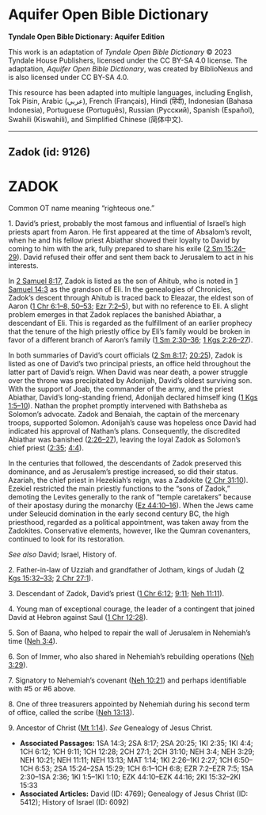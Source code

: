 # Aquifer Open Bible Dictionary

**Tyndale Open Bible Dictionary: Aquifer Edition**

This work is an adaptation of *Tyndale Open Bible Dictionary* © 2023 Tyndale House Publishers, licensed under the CC BY\-SA 4\.0 license. The adaptation, *Aquifer Open Bible Dictionary*, was created by BiblioNexus and is also licensed under CC BY\-SA 4\.0\.

This resource has been adapted into multiple languages, including English, Tok Pisin, Arabic (عربي), French (Français), Hindi (हिंदी), Indonesian (Bahasa Indonesia), Portuguese (Português), Russian (Русский), Spanish (Español), Swahili (Kiswahili), and Simplified Chinese (简体中文).



--------------------------------

## Zadok (id: 9126)

ZADOK
=====

Common OT name meaning “righteous one.”

1\. David’s priest, probably the most famous and influential of Israel’s high priests apart from Aaron. He first appeared at the time of Absalom’s revolt, when he and his fellow priest Abiathar showed their loyalty to David by coming to him with the ark, fully prepared to share his exile ([2 Sm 15:24–29](https://ref.ly/2Sam15:24-2Sam15:29)). David refused their offer and sent them back to Jerusalem to act in his interests.

In [2 Samuel 8:17](https://ref.ly/2Sam8:17), Zadok is listed as the son of Ahitub, who is noted in [1 Samuel 14:3](https://ref.ly/1Sam14:3) as the grandson of Eli. In the genealogies of Chronicles, Zadok’s descent through Ahitub is traced back to Eleazar, the eldest son of Aaron ([1 Chr 6:1–8, 50–53](https://ref.ly/1Chr6:1-1Chr6:8,1Chr6:50-1Chr6:53); [Ezr 7:2–5](https://ref.ly/Ezra7:2-Ezra7:5)), but with no reference to Eli. A slight problem emerges in that Zadok replaces the banished Abiathar, a descendant of Eli. This is regarded as the fulfillment of an earlier prophecy that the tenure of the high priestly office by Eli’s family would be broken in favor of a different branch of Aaron’s family ([1 Sm 2:30–36](https://ref.ly/1Sam2:30-1Sam2:36); [1 Kgs 2:26–27](https://ref.ly/1Kgs2:26-1Kgs2:27)).

In both summaries of David’s court officials ([2 Sm 8:17](https://ref.ly/2Sam8:17); [20:25](https://ref.ly/2Sam20:25)), Zadok is listed as one of David’s two principal priests, an office held throughout the latter part of David’s reign. When David was near death, a power struggle over the throne was precipitated by Adonijah, David’s oldest surviving son. With the support of Joab, the commander of the army, and the priest Abiathar, David’s long\-standing friend, Adonijah declared himself king ([1 Kgs 1:5–10](https://ref.ly/1Kgs1:5-1Kgs1:10)). Nathan the prophet promptly intervened with Bathsheba as Solomon’s advocate. Zadok and Benaiah, the captain of the mercenary troops, supported Solomon. Adonijah’s cause was hopeless once David had indicated his approval of Nathan’s plans. Consequently, the discredited Abiathar was banished ([2:26–27](https://ref.ly/1Kgs2:26-1Kgs2:27)), leaving the loyal Zadok as Solomon’s chief priest ([2:35](https://ref.ly/1Kgs2:35); [4:4](https://ref.ly/1Kgs4:4)).

In the centuries that followed, the descendants of Zadok preserved this dominance, and as Jerusalem’s prestige increased, so did their status. Azariah, the chief priest in Hezekiah’s reign, was a Zadokite ([2 Chr 31:10](https://ref.ly/2Chr31:10)). Ezekiel restricted the main priestly functions to the “sons of Zadok,” demoting the Levites generally to the rank of “temple caretakers” because of their apostasy during the monarchy ([Ez 44:10–16](https://ref.ly/Ezek44:10-Ezek44:16)). When the Jews came under Seleucid domination in the early second century BC, the high priesthood, regarded as a political appointment, was taken away from the Zadokites. Conservative elements, however, like the Qumran covenanters, continued to look for its restoration.

*See also* David; Israel, History of.

2\. Father\-in\-law of Uzziah and grandfather of Jotham, kings of Judah ([2 Kgs 15:32–33](https://ref.ly/2Kgs15:32-2Kgs15:33); [2 Chr 27:1](https://ref.ly/2Chr27:1)).

3\. Descendant of Zadok, David’s priest ([1 Chr 6:12](https://ref.ly/1Chr6:12); [9:11](https://ref.ly/1Chr9:11); [Neh 11:11](https://ref.ly/Neh11:11)).

4\. Young man of exceptional courage, the leader of a contingent that joined David at Hebron against Saul ([1 Chr 12:28](https://ref.ly/1Chr12:28)).

5\. Son of Baana, who helped to repair the wall of Jerusalem in Nehemiah’s time ([Neh 3:4](https://ref.ly/Neh3:4)).

6\. Son of Immer, who also shared in Nehemiah’s rebuilding operations ([Neh 3:29](https://ref.ly/Neh3:29)).

7\. Signatory to Nehemiah’s covenant ([Neh 10:21](https://ref.ly/Neh10:21)) and perhaps identifiable with \#5 or \#6 above.

8\. One of three treasurers appointed by Nehemiah during his second term of office, called the scribe ([Neh 13:13](https://ref.ly/Neh13:13)).

9\. Ancestor of Christ ([Mt 1:14](https://ref.ly/Matt1:14)). *See* Genealogy of Jesus Christ.

* **Associated Passages:** 1SA 14:3; 2SA 8:17; 2SA 20:25; 1KI 2:35; 1KI 4:4; 1CH 6:12; 1CH 9:11; 1CH 12:28; 2CH 27:1; 2CH 31:10; NEH 3:4; NEH 3:29; NEH 10:21; NEH 11:11; NEH 13:13; MAT 1:14; 1KI 2:26–1KI 2:27; 1CH 6:50–1CH 6:53; 2SA 15:24–2SA 15:29; 1CH 6:1–1CH 6:8; EZR 7:2–EZR 7:5; 1SA 2:30–1SA 2:36; 1KI 1:5–1KI 1:10; EZK 44:10–EZK 44:16; 2KI 15:32–2KI 15:33
* **Associated Articles:** David (ID: 4769); Genealogy of Jesus Christ (ID: 5412); History of Israel (ID: 6092)

